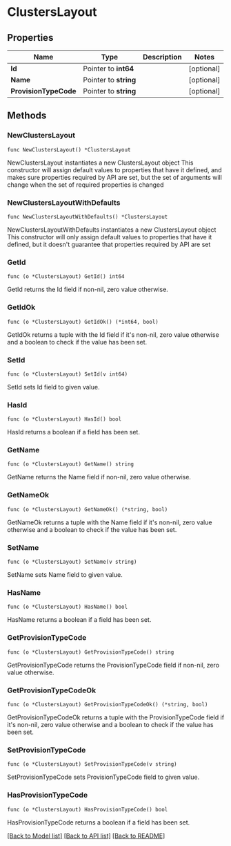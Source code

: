 # ClustersLayout

## Properties

Name | Type | Description | Notes
------------ | ------------- | ------------- | -------------
**Id** | Pointer to **int64** |  | [optional] 
**Name** | Pointer to **string** |  | [optional] 
**ProvisionTypeCode** | Pointer to **string** |  | [optional] 

## Methods

### NewClustersLayout

`func NewClustersLayout() *ClustersLayout`

NewClustersLayout instantiates a new ClustersLayout object
This constructor will assign default values to properties that have it defined,
and makes sure properties required by API are set, but the set of arguments
will change when the set of required properties is changed

### NewClustersLayoutWithDefaults

`func NewClustersLayoutWithDefaults() *ClustersLayout`

NewClustersLayoutWithDefaults instantiates a new ClustersLayout object
This constructor will only assign default values to properties that have it defined,
but it doesn't guarantee that properties required by API are set

### GetId

`func (o *ClustersLayout) GetId() int64`

GetId returns the Id field if non-nil, zero value otherwise.

### GetIdOk

`func (o *ClustersLayout) GetIdOk() (*int64, bool)`

GetIdOk returns a tuple with the Id field if it's non-nil, zero value otherwise
and a boolean to check if the value has been set.

### SetId

`func (o *ClustersLayout) SetId(v int64)`

SetId sets Id field to given value.

### HasId

`func (o *ClustersLayout) HasId() bool`

HasId returns a boolean if a field has been set.

### GetName

`func (o *ClustersLayout) GetName() string`

GetName returns the Name field if non-nil, zero value otherwise.

### GetNameOk

`func (o *ClustersLayout) GetNameOk() (*string, bool)`

GetNameOk returns a tuple with the Name field if it's non-nil, zero value otherwise
and a boolean to check if the value has been set.

### SetName

`func (o *ClustersLayout) SetName(v string)`

SetName sets Name field to given value.

### HasName

`func (o *ClustersLayout) HasName() bool`

HasName returns a boolean if a field has been set.

### GetProvisionTypeCode

`func (o *ClustersLayout) GetProvisionTypeCode() string`

GetProvisionTypeCode returns the ProvisionTypeCode field if non-nil, zero value otherwise.

### GetProvisionTypeCodeOk

`func (o *ClustersLayout) GetProvisionTypeCodeOk() (*string, bool)`

GetProvisionTypeCodeOk returns a tuple with the ProvisionTypeCode field if it's non-nil, zero value otherwise
and a boolean to check if the value has been set.

### SetProvisionTypeCode

`func (o *ClustersLayout) SetProvisionTypeCode(v string)`

SetProvisionTypeCode sets ProvisionTypeCode field to given value.

### HasProvisionTypeCode

`func (o *ClustersLayout) HasProvisionTypeCode() bool`

HasProvisionTypeCode returns a boolean if a field has been set.


[[Back to Model list]](../README.md#documentation-for-models) [[Back to API list]](../README.md#documentation-for-api-endpoints) [[Back to README]](../README.md)


